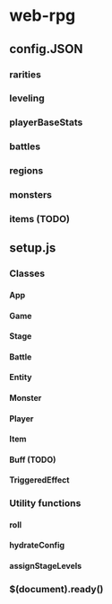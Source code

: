 # web-rpg

## config.JSON
### rarities
### leveling
### playerBaseStats
### battles
### regions
### monsters
### items (TODO)

## setup.js
### Classes
#### App
#### Game
#### Stage
#### Battle
#### Entity
#### Monster
#### Player
#### Item
#### Buff (TODO)
#### TriggeredEffect
### Utility functions
#### roll
#### hydrateConfig
#### assignStageLevels
### $(document).ready()
